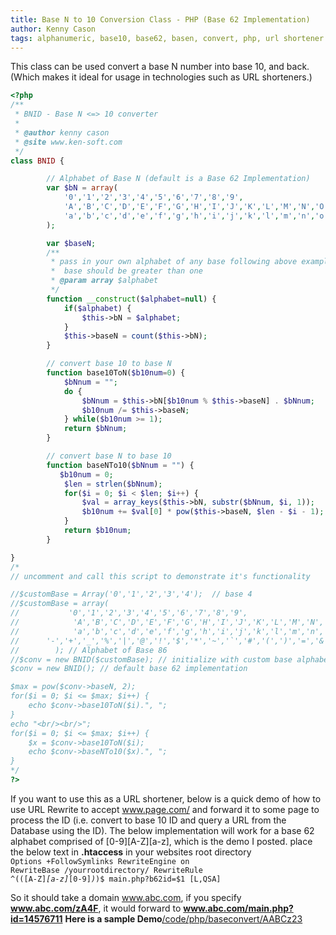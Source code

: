 ```yaml
---
title: Base N to 10 Conversion Class - PHP (Base 62 Implementation)
author: Kenny Cason
tags: alphanumeric, base10, base62, basen, convert, php, url shortener
---
```


This class can be used convert a base N number into base 10, and back. (Which makes it ideal for usage in technologies such as URL shorteners.)

```php
<?php
/**
 * BNID - Base N <=> 10 converter
 *
 * @author kenny cason
 * @site www.ken-soft.com
 */
class BNID {

        // Alphabet of Base N (default is a Base 62 Implementation)
        var $bN = array(
            '0','1','2','3','4','5','6','7','8','9',
            'A','B','C','D','E','F','G','H','I','J','K','L','M','N','O','P','Q','R','S','T','U','V','W','X','Y','Z',
            'a','b','c','d','e','f','g','h','i','j','k','l','m','n','o','p','q','r','s','t','u','v','w','x','y','z'
        );

        var $baseN;
        /**
         * pass in your own alphabet of any base following above examples
         *  base should be greater than one
         * @param array $alphabet
         */
        function __construct($alphabet=null) {
            if($alphabet) {
                $this->bN = $alphabet;
            }
            $this->baseN = count($this->bN);
        }

        // convert base 10 to base N
        function base10ToN($b10num=0) {
            $bNnum = "";
            do {
                $bNnum = $this->bN[$b10num % $this->baseN] . $bNnum;
                $b10num /= $this->baseN;
            } while($b10num >= 1);     
            return $bNnum;
        }

        // convert base N to base 10
        function baseNTo10($bNnum = "") {
           $b10num = 0;
            $len = strlen($bNnum);
            for($i = 0; $i < $len; $i++) {
                $val = array_keys($this->bN, substr($bNnum, $i, 1));
                $b10num += $val[0] * pow($this->baseN, $len - $i - 1);
            }
            return $b10num;
        }

}
/*
// uncomment and call this script to demonstrate it's functionality

//$customBase = Array('0','1','2','3','4');  // base 4
//$customBase = array(
//           '0','1','2','3','4','5','6','7','8','9',
//            'A','B','C','D','E','F','G','H','I','J','K','L','M','N','O','P','Q','R','S','T','U','V','W','X','Y','Z',
//            'a','b','c','d','e','f','g','h','i','j','k','l','m','n','o','p','q','r','s','t','u','v','w','x','y','z',
//	    '-','+','_','%','|','@','!','$','*','~','`','#','(',')','=','&','[',']','{','}','<','>',':',';'
//        ); // Alphabet of Base 86 
//$conv = new BNID($customBase); // initialize with custom base alphabet 
$conv = new BNID(); // default base 62 implementation

$max = pow($conv->baseN, 2);
for($i = 0; $i <= $max; $i++) {
    echo $conv->base10ToN($i).", ";
}
echo "<br/><br/>";
for($i = 0; $i <= $max; $i++) {
    $x = $conv->base10ToN($i);
    echo $conv->baseNTo10($x).", ";
}
*/
?>

```

If you want to use this as a URL shortener, below is a quick demo of how to use URL Rewrite to accept www.page.com/<BaseNID> and forward it to some page to process the ID (i.e. convert to base 10 ID and query a URL from the Database using the ID). The below implementation will work for a base 62 alphabet comprised of [0-9][A-Z][a-z], which is the demo I posted.
place the below text in <b>.htaccess</b> in your websites root directory<br/>
<code>Options +FollowSymlinks
RewriteEngine on
RewriteBase /yourrootdirectory/
RewriteRule ^(([A-Z]*[a-z]*[0-9]*)*)$ main.php?b62id=$1 [L,QSA]
</code>

So it should take a domain  www.abc.com, if you specify <b>www.abc.com/zA4F</b>, it would forward to <b>www.abc.com/main.php?id=14576711</b>
<b>Here is a sample Demo</b><a href="/code/php/baseconvert/AABCz23" target="blank">/code/php/baseconvert/AABCz23</a>